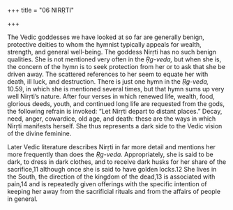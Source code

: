+++
title = "06 NIRṚTI"

+++

The Vedic goddesses we have looked at so far are generally benign, protective deities to whom the hymnist typically appeals for wealth, strength, and general well-being. The goddess Nirṛti has no such benign qualities. She is not mentioned very often in the *Ṛg-veda,* but when she is, the concern of the hymn is to seek protection from her or to ask that she be driven away. The scattered references to her seem to equate her with death, ill luck, and destruction. There is just one hymn in the *Ṛg-veda,* 10.59, in which she is mentioned several times, but that hymn sums up very well Nirṛti’s nature. After four verses in which renewed life, wealth, food, glorious deeds, youth, and continued long life are requested from the gods, the following refrain is invoked: “Let Nirṛti depart to distant places.” Decay, need, anger, cowardice, old age, and death: these are the ways in which Nirṛti manifests herself. She thus represents a dark side to the Vedic vision of the divine feminine.

Later Vedic literature describes Nirṛti in far more detail and mentions her more frequently than does the *Ṛg-veda.* Appropriately, she is said to be dark, to dress in dark clothes, and to receive dark husks for her share of the sacrifice,11 although once she is said to have golden locks.12 She lives in the South, the direction of the kingdom of the dead,13 is associated with pain,14 and is repeatedly given offerings with the specific intention of keeping her away from the sacrificial rituals and from the affairs of people in general.
